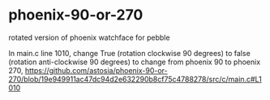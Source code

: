 # phoenix-90-or-270
rotated version of phoenix watchface for pebble

In main.c line 1010, change True (rotation clockwise 90 degrees) to false (rotation anti-clockwise 90 degrees) to change from phoenix 90 to phoenix 270,
https://github.com/astosia/phoenix-90-or-270/blob/19e949911ac47dc94d2e632290b8cf75c4788278/src/c/main.c#L1010

